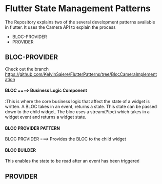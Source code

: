 # Flutter State Management Patterns

The Repository explains two of the several development patterns available in flutter. It uses the Camera API to explain the process
- BLOC-PROVIDER 
- PROVIDER 

## BLOC-PROVIDER
Check out the branch https://github.com/KelvinSajere/FlutterPatterns/tree/BlocCameraImplementation
#### BLOC ====> Business Logic Component
:This is where the core business logic that affect the state of a widget is written. A BLOC takes in an event, returns a state. This state can be passed down to the child widget. The bloc uses a stream(Pipe) which takes in a widget event and returns a widget state.

#### BLOC PROVIDER PATTERN
BLOC PROVIDER ===> Provides the BLOC to the child widget

#### BLOC BUILDER 
This enables the state to be read after an event has been triggered

## PROVIDER

